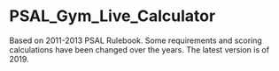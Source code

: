# PSAL_Gym_Live_Calculator

Based on 2011-2013 PSAL Rulebook. Some requirements and scoring calculations have been changed over the years. The latest version is of 2019.
